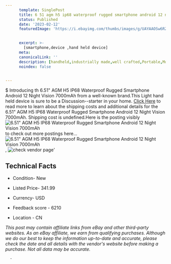 ```yaml
---
      template: SinglePost
      title: 6 51 agm h5 ip68 waterproof rugged smartphone android 12 night vision 7000mah
      status: Published
      date: '2023-02-12'
      featuredImage: 'https://i.ebayimg.com/thumbs/images/g/UAYAAOSw6RZii8KC/s-l225.jpg'
       

      excerpt: >-
        [smartphone,device ,hand held device]
      meta:
      canonicalLink: ''
      description: [handheld,industrially made,well crafted,Portable,Mobile,Compact,Convenient,Lightweight,Maneuverable,Man-portable,Miniature,Carriable,Hand-held,Light,Holdable,Transportable,Mobile device,Pocket-sized,On-the-go,Wireless,Cordless,Compact size,Convenient size, smartphone,device ,hand held device]
      noindex: false
      

---
```

$
      Introducing th 6.51" AGM H5 IP68 Waterproof Rugged Smartphone Android 12 Night Vision 7000mAh from a well-known brand.This Light hand held device is sure to be a Discussion--starter in your home. [Click Here](https://www.ebay.com/itm/224999493045?hash=item346303cdb5%3Ag%3AUAYAAOSw6RZii8KC&mkevt=1&mkcid=1&mkrid=711-53200-19255-0&campid=%253CePNCampaignId%253E&customid=%253CreferenceId%253E&toolid=10049) to read more to learn about the shipping costs and additional details for the 6.51" AGM H5 IP68 Waterproof Rugged Smartphone Android 12 Night Vision 7000mAh. Shipping cost is undefined.Here is the posting visibly ![6.51" AGM H5 IP68 Waterproof Rugged Smartphone Android 12 Night Vision 7000mAh](https://i.ebayimg.com/thumbs/images/g/UAYAAOSw6RZii8KC/s-l225.jpg) to check out more postings here... ![6.51" AGM H5 IP68 Waterproof Rugged Smartphone Android 12 Night Vision 7000mAh](https://i.ebayimg.com/images/g/UAYAAOSw6RZii8KC/s-l1600.jpg), ![check vendor page](https://origin-galleryplus.ebayimg.com/ws/web/224999493045_2_0_1/225x225.jpg,https://origin-galleryplus.ebayimg.com/ws/web/224999493045_3_0_1/225x225.jpg,https://origin-galleryplus.ebayimg.com/ws/web/224999493045_4_0_1/225x225.jpg,https://origin-galleryplus.ebayimg.com/ws/web/224999493045_5_0_1/225x225.jpg,https://origin-galleryplus.ebayimg.com/ws/web/224999493045_6_0_1/225x225.jpg,https://origin-galleryplus.ebayimg.com/ws/web/224999493045_7_0_1/225x225.jpg,https://origin-galleryplus.ebayimg.com/ws/web/224999493045_8_0_1/225x225.jpg,https://origin-galleryplus.ebayimg.com/ws/web/224999493045_9_0_1/225x225.jpg,https://origin-galleryplus.ebayimg.com/ws/web/224999493045_10_0_1/225x225.jpg,https://origin-galleryplus.ebayimg.com/ws/web/224999493045_11_0_1/225x225.jpg,https://origin-galleryplus.ebayimg.com/ws/web/224999493045_12_0_1/225x225.jpg)'

      

 ## Technical Facts 



     
      

 - Condition- New 


      

 - Listed Price- 341.99 


      

 - Currency- USD 


      

 - Feedback score - 6210 


      

 - Location - CN 


      
      

 *_This post may contain affiliate links from eBay and other third-party websites. As an eBay affiliate, we earn from qualifying purchases. Although we do our best to keep the information up-to-date and accurate, please check the date and all details with the vendor's website before making a purchase. Not all data may be accurate._*




      -
